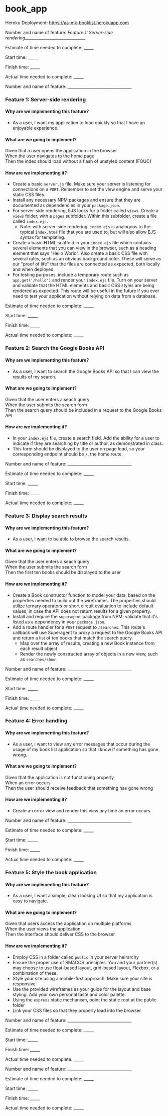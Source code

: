 # book_app

Heroku Deployment: https://aa-mk-booklist.herokuapp.com

Number and name of feature: _Feature 1: Server-side rendering_______________________________

Estimate of time needed to complete: _____

Start time: _____

Finish time: _____

Actual time needed to complete: _____

Number and name of feature: ________________________________

### Feature 1: Server-side rendering

#### Why are we implementing this feature?

- As a user, I want my application to load quickly so that I have an enjoyable experience.

#### What are we going to implement?

Given that a user opens the application in the browser  
When the user navigates to the home page  
Then the index should load without a flash of unstyled content (FOUC)  

#### How are we implementing it?

- Create a basic `server.js` file. Make sure your server is listening for connections on a `PORT`. Remember to set the view engine and serve your static CSS files.
- Install any necessary NPM packages and ensure that they are documented as dependencies in your `package.json`.
- For server-side rendering, EJS looks for a folder called `views`. Create a `views` folder, with a `pages` subfolder. Within this subfolder, create a file called `index.ejs`. 
  - Note: with server-side rendering, `index.ejs` is analogous to the typical `index.html` file that you are used to, but will also allow EJS syntax for templating.
- Create a basic HTML scaffold in your `index.ejs` file which contains several elements that you can view in the browser, such as a heading element that says "Hello World". Also create a basic CSS file with several rules, such as an obvious background color. These will serve as our "proof of life" that the files are connected as expected, both locally and when deployed.
- For testing purposes, include a temporary route such as `app.get('/hello')` and render your `index.ejs` file. Turn on your server and validate that the HTML elements and basic CSS styles are being rendered as expected. This route will be useful in the future if you ever need to test your application without relying on data from a database.

Estimate of time needed to complete: _____

Start time: _____

Finish time: _____

Actual time needed to complete: _____

### Feature 2: Search the Google Books API

#### Why are we implementing this feature?

- As a user, I want to search the Google Books API so that I can view the results of my search.

#### What are we going to implement?

Given that the user enters a seach query  
When the user submits the search form  
Then the search query should be included in a request to the Google Books API  

#### How are we implementing it?

- In your `index.ejs` file, create a search field. Add the ability for a user to indicate if they are searching by title or author, as demonstrated in class.
- This form should be displayed to the user on page load, so your corresponding endpoint should be `/`, the home route.

Number and name of feature: ________________________________

Estimate of time needed to complete: _____

Start time: _____

Finish time: _____

Actual time needed to complete: _____

### Feature 3: Display search results

#### Why are we implementing this feature?

- As a user, I want to be able to browse the search results.

#### What are we going to implement?

Given that the user enters a seach query  
When the user submits the search form  
Then the first ten books should be displayed to the user   

#### How are we implementing it?

- Create a Book constructor function to model your data, based on the properties needed to build out the wireframes. The properties should utilize ternary operators or short circuit evaluation to include default values, in case the API does not return results for a given property.
- Install and require the `superagent` package from NPM; validate that it's listed as a dependency in your `package.json`.
- Add a route handler for a `POST` request to `/searches`. This route's callback will use Superagent to proxy a request to the Google Books API and return a list of ten books that match the search query.
  - Map over the array of results, creating a new Book instance from each result object. 
  - Render the newly constructed array of objects in a new view, such as `searches/show`.

Number and name of feature: ________________________________

Estimate of time needed to complete: _____

Start time: _____

Finish time: _____

Actual time needed to complete: _____

### Feature 4: Error handling

#### Why are we implementing this feature?

- As a user, I want to view any error messages that occur during the usage of my book list application so that I know if something has gone wrong.

#### What are we going to implement?

Given that the application is not functioning properly  
When an error occurs  
Then the user should receive feedback that something has gone wrong  

#### How are we implementing it?

- Create an error view and render this view any time an error occurs.

Number and name of feature: ________________________________

Estimate of time needed to complete: _____

Start time: _____

Finish time: _____

Actual time needed to complete: _____

### Feature 5: Style the book application

#### Why are we implementing this feature?

- As a user, I want a simple, clean looking UI so that my application is easy to navigate.

#### What are we going to implement?

Given that users access the application on multiple platforms  
When the user views the application  
Then the interface should deliver CSS to the browser

#### How are we implementing it?

- Employ CSS in a folder called `public` in your server heirarchy
- Ensure the proper use of SMACCS principles. You and your partner(s) may choose to use float-based layout, grid-based layout, Flexbox, or a combination of these.
- Style your site using a mobile-first approach. Make sure your site is responsive. 
- Use the provided wireframes as your guide for the layout and base styling. Add your own personal taste and color palette.
- Using the `express` static mechanism, point the static root at the public folder
- Link your CSS files so that they properly load into the browser

Number and name of feature: ________________________________

Estimate of time needed to complete: _____

Start time: _____

Finish time: _____

Actual time needed to complete: _____

Number and name of feature: ________________________________

Estimate of time needed to complete: _____

Start time: _____

Finish time: _____

Actual time needed to complete: _____